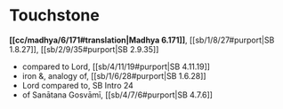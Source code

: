# Touchstone

**[[cc/madhya/6/171#translation|Madhya 6.171]]**, [[sb/1/8/27#purport|SB 1.8.27]], [[sb/2/9/35#purport|SB 2.9.35]]

* compared to Lord, [[sb/4/11/19#purport|SB 4.11.19]]
* iron &, analogy of, [[sb/1/6/28#purport|SB 1.6.28]]
* Lord compared to, SB Intro 24
* of Sanātana Gosvāmī, [[sb/4/7/6#purport|SB 4.7.6]]
